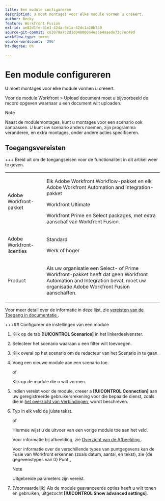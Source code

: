 ```yaml
---
title: Een module configureren
description: U moet montages voor elke module vormen u creeert.
author: Becky
feature: Workfront Fusion
exl-id: ae82d1fe-31e1-424a-9c1a-42dc1a20b749
source-git-commit: c83070a7c2d1d048000a4eace4aaede73c7ec49d
workflow-type: tm+mt
source-wordcount: '296'
ht-degree: 0%

---
```


# Een module configureren

U moet montages voor elke module vormen u creeert.

Voor de module Workfront > Upload document moet u bijvoorbeeld de record opgeven waarnaar u een document wilt uploaden.

>[!NOTE]
>
>Naast de modulemontages, kunt u montages voor een scenario ook aanpassen. U kunt uw scenario anders noemen, zijn programma veranderen, en extra montages, onder andere acties specificeren.

## Toegangsvereisten

+++ Breid uit om de toegangseisen voor de functionaliteit in dit artikel weer te geven.

<table style="table-layout:auto">
 <col> 
 <col> 
 <tbody> 
  <tr> 
   <td role="rowheader">Adobe Workfront-pakket</td> 
   <td> <p>Elk Adobe Workfront Workflow-pakket en elk Adobe Workfront Automation and Integration-pakket</p><p>Workfront Ultimate</p><p>Workfront Prime en Select packages, met extra aanschaf van Workfront Fusion.</p> </td> 
  </tr> 
  <tr data-mc-conditions=""> 
   <td role="rowheader">Adobe Workfront-licenties</td> 
   <td> <p>Standard</p><p>Werk of hoger</p> </td> 
  </tr> 
  <tr> 
   <td role="rowheader">Product</td> 
   <td>
   <p>Als uw organisatie een Select- of Prime Workfront-pakket heeft dat geen Workfront Automation and Integration bevat, moet uw organisatie Adobe Workfront Fusion aanschaffen.</li></ul>
   </td> 
  </tr>
 </tbody> 
</table>

Voor meer detail over de informatie in deze lijst, zie [&#x200B; vereisten van de Toegang in documentatie &#x200B;](/help/workfront-fusion/references/licenses-and-roles/access-level-requirements-in-documentation.md).

+++## Configureer de instellingen van een module

1. Klik op de tab **[!UICONTROL Scenarios]** in het linkerdeelvenster.
1. Selecteer het scenario waaraan u een filter wilt toevoegen.
1. Klik overal op het scenario om de redacteur van het Scenario in te gaan.
1. Voeg een nieuwe module aan een scenario toe.

   of

   Klik op de module die u wilt vormen.

1. Indien vereist voor de module, creeer a **[!UICONTROL Connection]** aan uw geregistreerde gebruikersrekening voor die bepaalde dienst, zoals die in [&#x200B; het overzicht van Verbindingen &#x200B;](/help/workfront-fusion/get-started-with-fusion/understand-fusion/connection-overview.md) wordt beschreven.
1. Typ in elk veld de juiste tekst.

   of

   Hiermee wijst u de uitvoer van een vorige module toe aan het veld.

   Voor informatie bij afbeelding, zie [&#x200B; Overzicht van de Afbeelding &#x200B;](/help/workfront-fusion/get-started-with-fusion/understand-fusion/mapping-overview.md).

   Voor informatie over de verschillende types van puntgegevens kan de Fusie van Workfront erkennen (zoals datum, aantal, en tekst), zie {de gegevenstypes van 0} Punt [.](/help/workfront-fusion/references/mapping-panel/data-types/item-data-types.md)

   >[!NOTE]
   >
   >Uitgebreide parameters zijn vereist.

1. (Voorwaardelijk) Als de module geavanceerde opties heeft u wilt tonen en gebruiken, uitgezocht **[!UICONTROL Show advanced settings]**.
